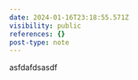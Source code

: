 ```yaml
---
date: 2024-01-16T23:18:55.571Z
visibility: public
references: {}
post-type: note
---
```


asfdafdsasdf
